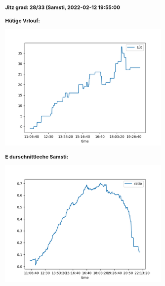 ### Jitz grad: 28/33 (Samsti, 2022-02-12 19:55:00

### Hütige Vrlouf:
![Graph](Today.png)

### E durschnittleche Samsti:
![Graph](Samsti.png)